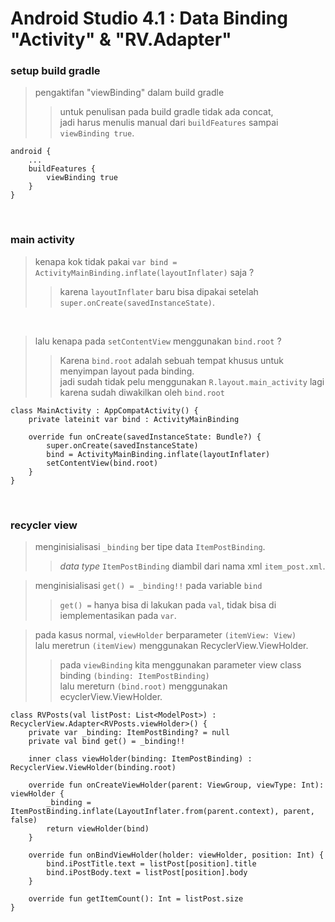 # Android Studio 4.1 : Data Binding "Activity" & "RV.Adapter"
### setup build gradle
> pengaktifan "viewBinding" dalam build gradle
>> untuk penulisan pada build gradle tidak ada concat, <br>
jadi harus menulis manual dari `buildFeatures` sampai ` viewBinding true`.

```
android {
    ...
    buildFeatures {
        viewBinding true
    }
}
```

<br>

### main activity
> kenapa kok tidak pakai `var bind = ActivityMainBinding.inflate(layoutInflater)` saja ?
>> karena `layoutInflater` baru bisa dipakai setelah `super.onCreate(savedInstanceState)`.

<br>

> lalu kenapa pada `setContentView` menggunakan `bind.root` ?
>> Karena `bind.root` adalah sebuah tempat khusus untuk menyimpan layout pada binding. <br>
jadi sudah tidak pelu menggunakan `R.layout.main_activity` lagi karena sudah diwakilkan oleh `bind.root`



```
class MainActivity : AppCompatActivity() {
    private lateinit var bind : ActivityMainBinding
    
    override fun onCreate(savedInstanceState: Bundle?) {
        super.onCreate(savedInstanceState)
        bind = ActivityMainBinding.inflate(layoutInflater)
        setContentView(bind.root)
    }
}
```

<br>


### recycler view
> menginisialisasi `_binding` ber tipe data `ItemPostBinding`.
>> *data type* `ItemPostBinding` diambil dari nama xml `item_post.xml`.

>menginisialisasi `get() = _binding!!` pada variable `bind`
>> `get() =` hanya bisa di lakukan pada `val`, tidak bisa di iemplementasikan pada `var`.

> pada kasus normal, `viewHolder` berparameter `(itemView: View)` <br>
lalu meretrun `(itemView)` menggunakan RecyclerView.ViewHolder.
>> pada `viewBinding` kita menggunakan parameter view class binding `(binding: ItemPostBinding)` <br>
lalu mereturn `(bind.root)` menggunakan ecyclerView.ViewHolder.


```
class RVPosts(val listPost: List<ModelPost>) : RecyclerView.Adapter<RVPosts.viewHolder>() {
    private var _binding: ItemPostBinding? = null
    private val bind get() = _binding!!

    inner class viewHolder(binding: ItemPostBinding) : RecyclerView.ViewHolder(binding.root)
    
    override fun onCreateViewHolder(parent: ViewGroup, viewType: Int): viewHolder {
        _binding = ItemPostBinding.inflate(LayoutInflater.from(parent.context), parent, false)
        return viewHolder(bind)
    }

    override fun onBindViewHolder(holder: viewHolder, position: Int) {
        bind.iPostTitle.text = listPost[position].title
        bind.iPostBody.text = listPost[position].body
    }

    override fun getItemCount(): Int = listPost.size
}
```
